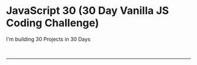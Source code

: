 
# JavaScript 30 (30 Day Vanilla JS Coding Challenge)

I'm building 30 Projects in 30 Days

<br />

---
